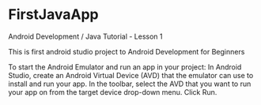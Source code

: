 # FirstJavaApp
Android Development / Java Tutorial - Lesson 1

This is first android studio project to Android Development for Beginners

To start the Android Emulator and run an app in your project: In Android Studio, create an Android Virtual Device (AVD) that the emulator can use to install and run your app. In the toolbar, select the AVD that you want to run your app on from the target device drop-down menu. Click Run.

